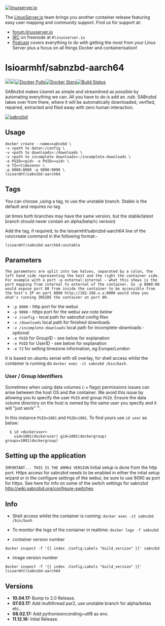 [linuxserverurl]: https://linuxserver.io
[forumurl]: https://forum.linuxserver.io
[ircurl]: https://www.linuxserver.io/irc/
[podcasturl]: https://www.linuxserver.io/podcast/
[appurl]: http://sabnzbd.org/
[hub]: https://hub.docker.com/r/lsioarmhf/sabnzbd-aarch64/

[![linuxserver.io](https://raw.githubusercontent.com/linuxserver/docker-templates/master/linuxserver.io/img/linuxserver_medium.png)][linuxserverurl]

The [LinuxServer.io][linuxserverurl] team brings you another container release featuring easy user mapping and community support. Find us for support at:
* [forum.linuxserver.io][forumurl]
* [IRC][ircurl] on freenode at `#linuxserver.io`
* [Podcast][podcasturl] covers everything to do with getting the most from your Linux Server plus a focus on all things Docker and containerisation!

# lsioarmhf/sabnzbd-aarch64
[![](https://images.microbadger.com/badges/version/lsioarmhf/sabnzbd-aarch64.svg)](https://microbadger.com/images/lsioarmhf/sabnzbd-aarch64 "Get your own version badge on microbadger.com")[![](https://images.microbadger.com/badges/image/lsioarmhf/sabnzbd-aarch64.svg)](http://microbadger.com/images/lsioarmhf/sabnzbd-aarch64 "Get your own image badge on microbadger.com")[![Docker Pulls](https://img.shields.io/docker/pulls/lsioarmhf/sabnzbd-aarch64.svg)][hub][![Docker Stars](https://img.shields.io/docker/stars/lsioarmhf/sabnzbd-aarch64.svg)][hub][![Build Status](https://ci.linuxserver.io/buildStatus/icon?job=Docker-Builders/arm64/arm64-sabnzbd)](https://ci.linuxserver.io/job/Docker-Builders/job/arm64/job/arm64-sabnzbd/)

SABnzbd makes Usenet as simple and streamlined as possible by automating everything we can. All you have to do is add an .nzb. SABnzbd takes over from there, where it will be automatically downloaded, verified, repaired, extracted and filed away with zero human interaction.

[![sabnzbd](https://raw.githubusercontent.com/linuxserver/docker-templates/master/linuxserver.io/img/sabnzbd-banner.png)][appurl]

## Usage

```
docker create --name=sabnzbd \
-v <path to data>:/config \
-v <path to downloads>:/downloads \
-v <path to incomplete downloads>:/incomplete-downloads \
-e PGID=<gid> -e PUID=<uid> \
-e TZ=<timezone> \
-p 8080:8080 -p 9090:9090 \
lsioarmhf/sabnzbd-aarch64
```

## Tags

You can choose ,using a tag, to use the unstable branch.
Stable is the default and requires no tag

(at times both branches may have the same version, but the stable/latest branch should never contain an alpha/beta/rc version)

Add the tag, if required, to the lsioarmhf/sabnzbd-aarch64 line of the run/create command in the following format:-

`lsioarmhf/sabnzbd-aarch64:unstable`

## Parameters

`The parameters are split into two halves, separated by a colon, the left hand side representing the host and the right the container side. 
For example with a port -p external:internal - what this shows is the port mapping from internal to external of the container.
So -p 8080:80 would expose port 80 from inside the container to be accessible from the host's IP on port 8080
http://192.168.x.x:8080 would show you what's running INSIDE the container on port 80.`


* `-p 8080` - http port for the webui
* `-p 9090` - https port for the webui *see note below*
* `-v /config` - local path for sabnzbd config files
* `-v /downloads` local path for finished downloads
* `-v /incomplete-downloads` local path for incomplete-downloads - *optional*
* `-e PGID` for GroupID - see below for explanation
* `-e PUID` for UserID - see below for explanation
* `-e TZ` for setting timezone information, eg Europe/London

It is based on ubuntu xenial with s6 overlay, for shell access whilst the container is running do `docker exec -it sabnzbd /bin/bash`.

### User / Group Identifiers

Sometimes when using data volumes (`-v` flags) permissions issues can arise between the host OS and the container. We avoid this issue by allowing you to specify the user `PUID` and group `PGID`. Ensure the data volume directory on the host is owned by the same user you specify and it will "just work" ™.

In this instance `PUID=1001` and `PGID=1001`. To find yours use `id user` as below:

```
  $ id <dockeruser>
    uid=1001(dockeruser) gid=1001(dockergroup) groups=1001(dockergroup)
```

## Setting up the application 
`IMPORTANT... THIS IS THE ARM64 VERSION`
Initial setup is done from the http port.
Https access for sabnzbd needs to be enabled in either the intial setup wizard or in the configure settings of the webui, be sure to use 9090 as port for https.
See here for info on some of the switch settings for sabnzbd http://wiki.sabnzbd.org/configure-switches


## Info

* Shell access whilst the container is running: `docker exec -it sabnzbd /bin/bash`
* To monitor the logs of the container in realtime: `docker logs -f sabnzbd`

* container version number 

`docker inspect -f '{{ index .Config.Labels "build_version" }}' sabnzbd`

* image version number

`docker inspect -f '{{ index .Config.Labels "build_version" }}' lsioarmhf/sabnzbd-aarch64`

## Versions

+ **10.04.17:** Bump to 2.0 Release.
+ **07.03.17:** Add multithread par2, use unstable branch for alpha/betas etc..
+ **08.02.17:** Add pythonioenconding=utf8 as env.
+ **11.12.16:** Intial Release. 

